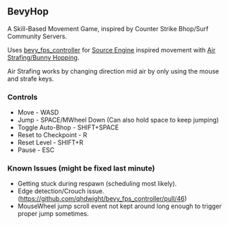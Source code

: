 
## BevyHop

A Skill-Based Movement Game, inspired by Counter Strike Bhop/Surf Community Servers.

Uses [bevy_fps_controller](https://github.com/qhdwight/bevy_fps_controller) for [Source Engine](https://en.wikipedia.org/wiki/Source_(game_engine)) inspired movement with [Air Strafing/Bunny Hopping](https://adrianb.io/2015/02/14/bunnyhop.html).

Air Strafing works by changing direction mid air by only using the mouse and strafe keys.


### Controls

- Move - WASD
- Jump - SPACE/MWheel Down (Can also hold space to keep jumping)
- Toggle Auto-Bhop - SHIFT+SPACE
- Reset to Checkpoint - R
- Reset Level - SHIFT+R
- Pause - ESC


### Known Issues (might be fixed last minute)

- Getting stuck during respawn (scheduling most likely).
- Edge detection/Crouch issue. (https://github.com/qhdwight/bevy_fps_controller/pull/46)
- MouseWheel jump scroll event not kept around long enough to trigger proper jump sometimes.



